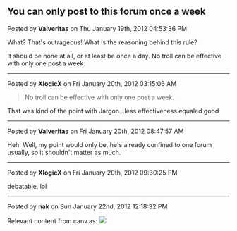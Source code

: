 ## You can only post to this forum once a week
Posted by **Valveritas** on Thu January 19th, 2012 04:53:36 PM

What? That's outrageous!  What is the reasoning behind this rule?

It should be none at all, or at least be once a day.  No troll can be effective
with only one post a week.

--------------------------------------------------------------------------------

Posted by **XlogicX** on Fri January 20th, 2012 03:15:06 AM

> No troll can be effective with only one post a week.

That was kind of the point with Jargon...less effectiveness equaled good

--------------------------------------------------------------------------------

Posted by **Valveritas** on Fri January 20th, 2012 08:47:57 AM

Heh.  Well, my point would only be, he's already confined to one forum usually,
so it shouldn't matter as much.

--------------------------------------------------------------------------------

Posted by **XlogicX** on Fri January 20th, 2012 09:30:25 PM

debatable, lol

--------------------------------------------------------------------------------

Posted by **nak** on Sun January 22nd, 2012 12:18:32 PM

Relevant content from canv.as:
![](http://canv.as/ugc/original/03a0d27a497b38391192d7780ebfe26456e9e981.png)
